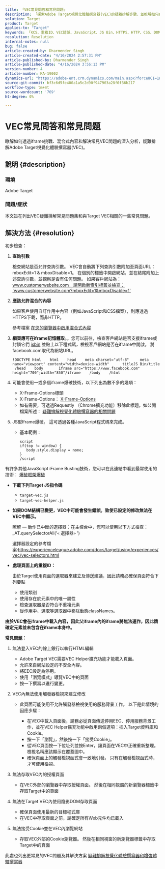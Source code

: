```yaml
---
title: 「VEC常見問答和常見問題」
description: 「探索Adobe Target視覺化體驗撰寫器(VEC)的疑難排解步驟，並瞭解如何處理iframe問題和混合內容。」
solution: Target
product: Target
applies-to: "Target"
keywords: 「KCS、重複ID、VEC錯誤、JavaScript、JS Bin、HTTPS、HTTP、CSS、DOM結構、EEC、VEC載入問題、陰影DOM、Web元件、常見問題集」
resolution: Resolution
internal-notes: null
bug: false
article-created-by: Dharmender Singh
article-created-date: "4/16/2024 2:57:31 PM"
article-published-by: Dharmender Singh
article-published-date: "4/16/2024 3:56:13 PM"
version-number: 4
article-number: KA-19002
dynamics-url: "https://adobe-ent.crm.dynamics.com/main.aspx?forceUCI=1&pagetype=entityrecord&etn=knowledgearticle&id=1bad9da0-01fc-ee11-a1fe-6045bd026dc7"
source-git-commit: bf3c6d5fe400a1a5c2d90f947903a28f0f36b217
workflow-type: tm+mt
source-wordcount: '769'
ht-degree: 0%

---
```


# VEC常見問答和常見問題


瞭解如何透過iframe挑戰、混合式內容和解決常見VEC問題的深入分析，疑難排解Adobe Target視覺化體驗撰寫器(VEC)。

## 說明 {#description}


### 環境

Adobe Target

### 問題/症狀

本文旨在列出VEC疑難排解常見問題集和與Target VEC相關的一些常見問題。


## 解決方法 {#resolution}


初步檢查：

1. <b>查詢引數</b>

   檢查網站是否允許查詢引數。 VEC會自動將下列查詢引數附加至頁面URL：mboxEdit=1 &amp; mboxDisable=1。 在個別的標籤中開啟網站，並在結尾附加上述查詢引數，並觀察是否有任何問題。 如果客戶網站為：www.customerwebsite.com，請開啟新索引標籤並檢查：`www.customerwebsite.com?mboxEdit=1&mboxDisable=1`
2. <b>應該允許混合的內容</b>

   如果客戶使用自訂作用中內容（例如JavaScript和CSS檔案），則應透過HTTPS下載，而非HTTP。

   參考檔案 [在您的瀏覽器中啟用混合式內容](https://experienceleague.adobe.com/docs/target/using/experiences/vec/troubleshoot-composer/mixed-content.html?lang=en)
3. <b>網頁應可在iframe記憶體取。</b>。您可以前往，檢查客戶網站是否支援iframe或封鎖它們 [jsbin](https://jsbin.com/) 並貼上以下程式碼，檢視客戶網站是否在iframe中開啟。 將facebook.com取代為網站URL。






   ```
   !DOCTYPE html    html    head    meta charset="utf-8"     meta name="viewport" content="width=device-width"      titleJS Bin/title     /head    body       iframe src="https://www.facebook.com" height="700";width="850"/iframe    /body    /html
   ```




4. 可能會使用一或多個iframe爆破技術，以下列出為數不多的幾項：
   - X-Frame-Options標頭
   - X-Frame-Options： [X-Frame-Options](https://developer.mozilla.org/en-US/docs/Web/HTTP/Headers/X-Frame-Options)
   - 如有需要，可透過Requestly （Chrome擴充功能）移除此標題，如公開檔案所述： [疑難排解視覺化體驗撰寫器的相關問題](https://experienceleague.adobe.com/docs/target/using/experiences/vec/troubleshoot-composer/troubleshooting-issues-related-to-the-visual-experience-composer-vec.html?lang=en)
5. JS型Iframe爆破。 這可透過各種JavaScript程式碼來完成。
   - 基本範例： 

     ```
     script
     if(top != window) {
        body.style.display = none;    
     }
     /script
     ```

有許多其他JavaScript iFrame Busting技術，您可以在此連結中看到最常使用的技術： [爆破框架爆破](https://seclab.stanford.edu/websec/framebusting/framebust.pdf)


- <b>下載下列Target JS指令碼</b>

   - `target-vec.js`
   - `target-vec-helper.js`
- <b>如果DOM結構已變更，VEC中可能會發生錯誤，致使已設定的修改無法在VEC中顯示。</b>

  瞭解 — 動作已中斷的選擇器：在主控台中，您可以使用以下方式檢查： _AT.querySelectorAll(&#39;`<` 選擇器`>` &#39;)

  選擇器設定的參考檔案:https://experienceleague.adobe.com/docs/target/using/experiences/vec/vec-selectors.html
- <b>處理頁面上的重複ID：</b>

  由於Target使用頁面的選取器來建立及傳送建議，因此請務必確保頁面符合下列要點

   - 使用類別
   - 使用存在於元素中的唯一屬性
   - 檢查選取器是否符合不重複元素
   - 從作用中、選取等選取器中移除動態classNames。


<b>由於VEC會在iframe中載入內容，因此父iframe內的iframe將無法運作，因此請確定元素並未包含在iframe本身中。</b>

<b>常見問題： </b>

1. 無法登入VEC的線上銀行以執行HTML編輯
   - Adobe Target VEC需要VEC Helper擴充功能才能載入頁面。
   - 允許來自網站設定的不安全內容。
   - 將EEC設定為停用。
   - 使用「瀏覽模式」導覽VEC中的頁面
   - 按一下撰寫以進行變更。
2. VEC內無法使用觸發器檢視來建立修改

   - 此頁面可能使用不允許觸發器檢視使用的服務背景工作。 以下是此情境的因應步驟：

      - 在VEC中載入頁面後，請務必從頁面傳送停用EEC、停用服務背景工作，並在VEC Helper擴充功能中啟用兩個選項：插入Target資料庫和Cookie。
      - 按一下「瀏覽」，然後按一下「接受Cookie」。
      - 從VEC頁面按一下位址列並按Enter，讓頁面在VEC中正確重新整理。 檢視名稱應該顯示在覆蓋圖中。
      - 確保頁面上的觸發檢視函式會一致地引發。 只有在觸發檢視函式時，才可使用檢視。
3. 無法存取VEC內的授權頁面

   - 在VEC外部的瀏覽器中存取授權頁面。 然後在相同視窗的新瀏覽器標籤中存取Target中的頁面
4. 無法在Target VEC內使用陰影DOM存取頁面

   - 確保頁面使用最新的目標程式庫
   - 在VEC中存取頁面之前，請確定所有Web元件均已載入
5. 無法接受Cookie並在VEC內瀏覽網站

   - 存取VEC外部的Cookie瀏覽器。 然後在相同視窗的新瀏覽器標籤中存取Target中的頁面


此處也列出更常見的VEC問題及其解決方案
[疑難排解視覺化體驗撰寫器和增強體驗撰寫器](https://experienceleague.adobe.com/docs/target/using/experiences/vec/troubleshoot-composer/troubleshoot-composer.html?lang=en)
